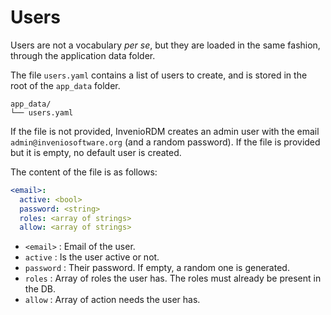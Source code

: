 # Users

Users are not a vocabulary *per se*, but they are loaded in the same fashion,
through the application data folder.

The file `users.yaml` contains a list of users to create, and is stored in the
root of the `app_data` folder.

```
app_data/
└── users.yaml
```

If the file is not provided, InvenioRDM creates an admin user with the email
`admin@inveniosoftware.org` (and a random password). If the file is provided
but it is empty, no default user is created.

The content of the file is as follows:

```yaml
<email>:
  active: <bool>
  password: <string>
  roles: <array of strings>
  allow: <array of strings>
```

- `<email>` : Email of the user.
- `active` : Is the user active or not.
- `password` : Their password. If empty, a random one is generated.
- `roles` : Array of roles the user has. The roles must already be present in the DB.
- `allow` : Array of action needs the user has.
